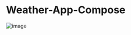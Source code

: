 # Weather-App-Compose

![image](https://user-images.githubusercontent.com/9444636/184616599-3ed9aec1-c810-4176-a2c5-15a8ad2a2033.png)
